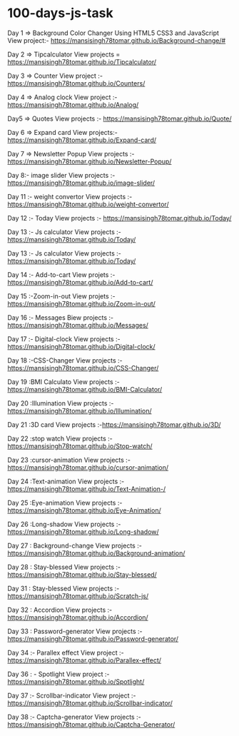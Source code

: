 # 100-days-js-task

Day 1 => Background Color Changer Using HTML5 CSS3 and JavaScript
View project:- https://mansisingh78tomar.github.io/Background-change/#

Day 2 => Tipcalculator
View projects = https://mansisingh78tomar.github.io/Tipcalculator/
    
Day 3 => Counter
View project :- https://mansisingh78tomar.github.io/Counters/

Day 4 => Analog clock
View project :- https://mansisingh78tomar.github.io/Analog/

Day5 => Quotes
View projects :-  https://mansisingh78tomar.github.io/Quote/

Day 6 => Expand card
View projects:- https://mansisingh78tomar.github.io/Expand-card/

Day 7 => Newsletter Popup
View projects :- https://mansisingh78tomar.github.io/Newsletter-Popup/

Day 8:- image slider
View projects :- https://mansisingh78tomar.github.io/image-slider/

Day 11 :-  weight convertor
View projects :- https://mansisingh78tomar.github.io/weight-convertor/

Day 12 :- Today
View projects :- https://mansisingh78tomar.github.io/Today/

Day 13 :- Js calculator
 View projects :- https://mansisingh78tomar.github.io/Today/
 
Day 13 :- Js calculator
 View projects :- https://mansisingh78tomar.github.io/Today/
 
Day 14 :- Add-to-cart
View projets :- https://mansisingh78tomar.github.io/Add-to-cart/

Day 15 :-Zoom-in-out
View projets :- https://mansisingh78tomar.github.io/Zoom-in-out/

Day 16 :- Messages
Biew projects :-  https://mansisingh78tomar.github.io/Messages/

Day 17 :- Digital-clock
View projects :-   https://mansisingh78tomar.github.io/Digital-clock/

Day 18 :-CSS-Changer
View projects :-https://mansisingh78tomar.github.io/CSS-Changer/

Day 19 :BMI Calculato
View projects :- https://mansisingh78tomar.github.io/BMI-Calculator/

Day 20 :Illumination
View projects :-https://mansisingh78tomar.github.io/Illumination/

Day 21 :3D card
View projects :-https://mansisingh78tomar.github.io/3D/

Day 22 :stop watch
View projects :-  https://mansisingh78tomar.github.io/Stop-watch/

Day 23 :cursor-animation
View projects :- https://mansisingh78tomar.github.io/cursor-animation/

Day 24 :Text-animation
View projects :- https://mansisingh78tomar.github.io/Text-Animation-/

Day 25 :Eye-animation
View projects :-https://mansisingh78tomar.github.io/Eye-Animation/

Day 26 :Long-shadow
View projects :- https://mansisingh78tomar.github.io/Long-shadow/

Day 27 : Background-change
View projects :- https://mansisingh78tomar.github.io/Background-animation/

Day 28 : Stay-blessed
View projects :-https://mansisingh78tomar.github.io/Stay-blessed/

Day 31 : Stay-blessed
View projects :- https://mansisingh78tomar.github.io/Scratch-js/

Day 32 : Accordion
View projects :- https://mansisingh78tomar.github.io/Accordion/

Day 33 : Password-generator
View projects :- https://mansisingh78tomar.github.io/Password-generator/

Day 34 :- Parallex effect
View project :-  https://mansisingh78tomar.github.io/Parallex-effect/

Day 36 : - Spotlight
View project  :- https://mansisingh78tomar.github.io/Spotlight/

Day 37 :- Scrollbar-indicator
View project :- https://mansisingh78tomar.github.io/Scrollbar-indicator/

Day 38 :- Captcha-generator
View projects :- https://mansisingh78tomar.github.io/Captcha-Generator/













